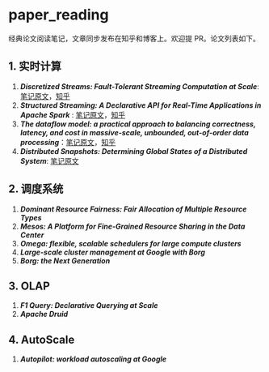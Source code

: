 # paper_reading
经典论文阅读笔记，文章同步发布在知乎和博客上。欢迎提 PR。论文列表如下。



## 1. 实时计算

1. ***Discretized Streams: Fault-Tolerant Streaming Computation at Scale***: [笔记原文](./realtime-compute/spark-streaming-overview.md)，[知乎]()
2. ***Structured Streaming: A Declarative API for Real-Time Applications in Apache Spark*** : [笔记原文](./realtime-compute/structured_streaming.md)，[知乎](https://zhuanlan.zhihu.com/p/51883927)
3. ***The dataflow model: a practical approach to balancing correctness, latency, and cost in massive-scale, unbounded, out-of-order data processing***：[笔记原文](./realtime-compute/Google_DataFlow.md)，[知乎](https://zhuanlan.zhihu.com/p/54739130)
4. ***Distributed Snapshots: Determining Global States of a Distributed System***: [笔记原文](./realtime-compute/Chandy-Lamport.md)



## 2. 调度系统

1. ***Dominant Resource Fairness: Fair Allocation of Multiple Resource Types***
2. ***Mesos: A Platform for Fine-Grained Resource Sharing in the Data Center***
3. ***Omega: flexible, scalable schedulers for large compute clusters***
4. ***Large-scale cluster management at Google with Borg***
5. ***Borg: the Next Generation***



## 3. OLAP

1. ***F1 Query: Declarative Querying at Scale***
2. ***Apache Druid***



## 4. AutoScale

1. ***Autopilot: workload autoscaling at Google***